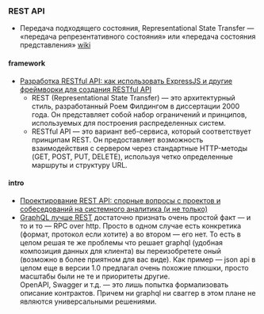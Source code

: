 ### REST API
- Передача подходящего состояния, Representational State Transfer — «передача репрезентативного состояния» или «передача состояния представления» [wiki](https://ru.wikipedia.org/wiki/REST)

#### framework
- [Разработка RESTful API: как использовать ExpressJS и другие фреймворки для создания RESTful API](https://habr.com/ru/articles/768976/)
  - REST (Representational State Transfer) — это архитектурный стиль, разработанный Роем Филдингом в диссертации 2000 года.
Он представляет собой набор ограничений и принципов, используемых для построения распределенных систем. 
  - RESTful API — это вариант веб-сервиса, который соответствует принципам REST. Он предоставляет возможность взаимодействия с сервером через стандартные HTTP-методы (GET, POST, PUT, DELETE), используя четко определенные маршруты и структуру URL.

#### intro
- [Проектирование REST API: спорные вопросы с проектов и собеседований на системного аналитика (и не только)](https://habr.com/ru/articles/770226/)
- [GraphQL лучше REST](https://habr.com/ru/articles/427601/#comment_19294165) достаточно признать очень простой факт — и то и то — RPC over http.
  Просто в одном случае есть конкретика (формат, протокол если хотите) а во втором — его нет. То есть в целом решая те же проблемы что решает graphql (удобная композиция данных для клиента) вы переизобретете оный (возможно в более приятном для вас виде). Как пример — json api в целом еще в версии 1.0 предлагал очень похожие плюшки, просто масштабы были не те и приоритеты другие.  
OpenAPI, Swagger и т.д. — это лишь попытка формализовать описание контрактов. Причем ни graphql ни сваггер в этом плане не являются универсальными решениями. 
